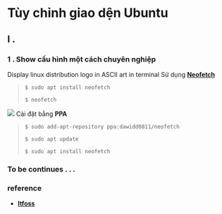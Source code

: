 # Tùy chỉnh giao dện Ubuntu 

## I . 
### 1 . Show cấu hình một cách chuyên nghiệp
Display linux distribution logo in ASCII art in terminal
Sử dụng [**Neofetch**](https://github.com/dylanaraps/neofetch) 
> ``` $ sudo apt install neofetch ```
> 
> `$ neofetch`

![](https://i.imgur.com/C7EluPH.png)
Cài đặt bằng **PPA**

> `$ sudo add-apt-repository ppa:dawidd0811/neofetch`
> 
> `$ sudo apt update`
> 
> `$ sudo apt install neofetch`

### To be continues . . .
### reference 
- [**Itfoss**](https://itsfoss.com/display-linux-logo-in-ascii/)

